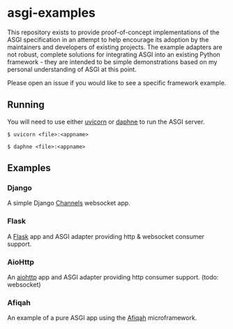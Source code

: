 # asgi-examples

This repository exists to provide proof-of-concept implementations of the ASGI specification in an attempt to help encourage its adoption by the maintainers and developers of existing projects. The example adapters are not robust, complete solutions for integrating ASGI into an existing Python framework - they are intended to be simple demonstrations based on my personal understanding of ASGI at this point.

Please open an issue if you would like to see a specific framework example.

## Running

You will need to use either [uvicorn] or [daphne] to run the ASGI server. 

```shell
$ uvicorn <file>:<appname>
```

```shell
$ daphne <file>:<appname>
```

## Examples

### Django

A simple Django [Channels] websocket app.

### Flask

A [Flask] app and ASGI adapter providing http & websocket consumer support.

### AioHttp

An [aiohttp] app and ASGI adapter providing http consumer support. (todo: websocket)

### Afiqah

An example of a pure ASGI app using the [Afiqah] microframework.


[Channels]: https://github.com/django/channels/
[Afiqah]: https://github.com/afiqah/afiqah/
[uvicorn]: https://github.com/encode/uvicorn/
[daphne]: https://github.com/django/daphne/
[Flask]: https://github.com/pallets/flask/
[aiohttp]: https://github.com/aio-libs/aiohttp/
